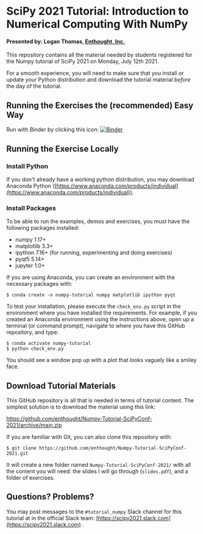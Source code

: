 # SciPy 2021 Tutorial: Introduction to Numerical Computing With NumPy

#### Presented by: Logan Thomas, [Enthought, Inc.](https://www.enthought.com)

This repository contains all the material needed by students registered for the Numpy tutorial of SciPy 2021 on Monday, July 12th 2021.

For a smooth experience, you will need to make sure that you install or update your Python distribution and download the tutorial material _before_ the day of the tutorial.

## Running the Exercises the (recommended) Easy Way

Run with Binder by clicking this icon: [![Binder](https://mybinder.org/badge_logo.svg)](https://mybinder.org/v2/gh/enthought/Numpy-Tutorial-SciPyConf-2021/main)


## Running the Exercise Locally

### Install Python

If you don't already have a working python distribution, you may download Anaconda Python ([https://www.anaconda.com/products/individual](https://www.anaconda.com/products/individual)).


### Install Packages

To be able to run the examples, demos and exercises, you must have the following packages installed:

- numpy 1.17+
- matplotlib 3.3+
- ipython 7.16+ (for running, experimenting and doing exercises)
- pyqt5 5.14+
- jupyter 1.0+

If you are using Anaconda, you can create an environment with the necessary packages with:

```
$ conda create -n numpy-tutorial numpy matplotlib ipython pyqt
```

To test your installation, please execute the `check_env.py` script in the environment where you have installed the requirements.  For example, if you created an Anaconda environment using the instructions above, open up a terminal (or command prompt), navigate to where you have this GitHub repository, and type:

```
$ conda activate numpy-tutorial
$ python check_env.py
```

You should see a window pop up with a plot that looks vaguely like a smiley face.

## Download Tutorial Materials

This GitHub repository is all that is needed in terms of tutorial content. The simplest solution is to download the material using this link:

https://github.com/enthought/Numpy-Tutorial-SciPyConf-2021/archive/main.zip

If you are familiar with Git, you can also clone this repository with:

```
$ git clone https://github.com/enthought/Numpy-Tutorial-SciPyConf-2021.git
```

It will create a new folder named `Numpy-Tutorial-SciPyConf-2021/` with all the content you will need: the slides I will go through (`slides.pdf`), and a folder of exercises.


## Questions? Problems?

You may post messages to the `#tutorial_numpy` Slack channel for this tutorial at in the official Slack team: [https://scipy2021.slack.com](https://scipy2021.slack.com) .
